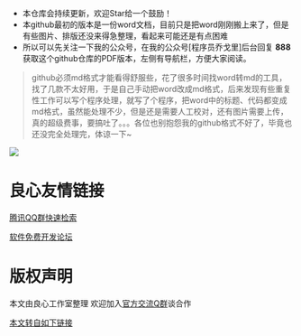 
- 本仓库会持续更新，欢迎Star给一个鼓励！
- 本github最初的版本是一份word文档，目前只是把word刚刚搬上来了，但是有些图片、排版还没来得急整理，看起来可能还是有点困难
- 所以可以先关注一下我的公众号，在我的公众号[程序员乔戈里]后台回复 **888** 获取这个github仓库的PDF版本，左侧有导航栏，方便大家阅读。

>github必须md格式才能看得舒服些，花了很多时间找word转md的工具，找了几款不太好用，于是自己手动把word改成md格式，后来发现有些重复性工作可以写个程序处理，就写了个程序，把word中的标题、代码都变成md格式，虽然能处理不少，但是还是需要人工校对，还有图片需要上传，真的超级费事，要搞吐了。。。各位也别抱怨我的github格式不好了，毕竟也还没完全处理完，体谅一下~

![](http://ww1.sinaimg.cn/large/007s8HJUly1g0fkgcpy8cj30760760t7.jpg)



 # 良心友情链接

[腾讯QQ群快速检索](http://u.720life.cn/s/8cf73f7c)

[软件免费开发论坛](http://u.720life.cn/s/bbb01dc0)

# 版权声明 

本文由良心工作室整理 欢迎加入[官方交流Q群](https://u.720life.cn/s/f2316816)谈合作

[本文转自如下链接](http://u.720life.cn/g/2e71d0f0a5c601172267ba20d3a43c6e682d37a6db2c532970e168601da559ceb127daa403f7940c59237df9de78a4a8db4493821c1a94d2e6217d84bbdb2704f2ca173460414c9f8c7fec53b8b7c3c0)